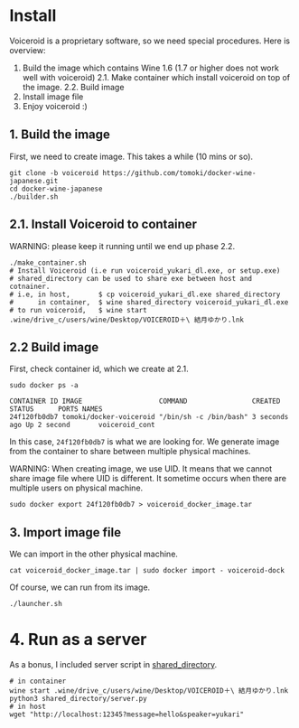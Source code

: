 # Install
Voiceroid is a proprietary software, so we need special procedures.
Here is overview:

1. Build the image which contains Wine 1.6 (1.7 or higher does not work well with voiceroid)
2.1. Make container which install voiceroid on top of the image.
2.2. Build image
3. Install image file
4. Enjoy voiceroid :)

## 1. Build the image
First, we need to create image. This takes a while (10 mins or so).
```{.sh}
git clone -b voiceroid https://github.com/tomoki/docker-wine-japanese.git
cd docker-wine-japanese
./builder.sh
```

## 2.1. Install Voiceroid to container
WARNING: please keep it running until we end up phase 2.2.
```{.sh}
./make_container.sh
# Install Voiceroid (i.e run voiceroid_yukari_dl.exe, or setup.exe)
# shared_directory can be used to share exe between host and cotnainer.
# i.e, in host,       $ cp voiceroid_yukari_dl.exe shared_directory
#      in container,  $ wine shared_directory voiceroid_yukari_dl.exe
# to run voiceroid,   $ wine start .wine/drive_c/users/wine/Desktop/VOICEROID＋\ 結月ゆかり.lnk
```

## 2.2 Build image
First, check container id, which we create at 2.1.
```{.sh}
sudo docker ps -a

CONTAINER ID IMAGE                   COMMAND                CREATED       STATUS      PORTS NAMES
24f120fb0db7 tomoki/docker-voiceroid "/bin/sh -c /bin/bash" 3 seconds ago Up 2 second       voiceroid_cont
```

In this case, `24f120fb0db7` is what we are looking for.
We generate image from the container to share between multiple physical machines.

WARNING: When creating image, we use UID.
It means that we cannot share image file where UID is different.
It sometime occurs when there are multiple users on physical machine.

```{.sh}
sudo docker export 24f120fb0db7 > voiceroid_docker_image.tar
```

## 3. Import image file

We can import in the other physical machine.
```{.sh}
cat voiceroid_docker_image.tar | sudo docker import - voiceroid-dock
```

Of course, we can run from its image.
```{.sh}
./launcher.sh
```

# 4. Run as a server
As a bonus, I included server script in [shared_directory](shared_directory).

```{.sh}
# in container
wine start .wine/drive_c/users/wine/Desktop/VOICEROID＋\ 結月ゆかり.lnk
python3 shared_directory/server.py
# in host
wget "http://localhost:12345?message=hello&speaker=yukari"
```